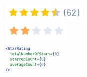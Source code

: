 <div class="examples">
  <div class="example">
    <a href="public/images/components/StarRating/1.png">
      <img src="public/images/components/StarRating/1.png" alt="StarRating 1" />
    </a>
  </div>
  <div class="example">
    <a href="public/images/components/StarRating/2.png">
      <img src="public/images/components/StarRating/2.png" alt="StarRating 2" />
    </a>
  </div>
</div>

```jsx
<StarRating
  totalNumberOfStars={0}
  starredCount={0}
  averageCount={0}
/>
```
